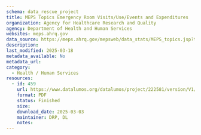```yaml
---
schema: data_rescue_project 
title: MEPS Topics Emergency Room Visits/Use/Events and Expenditures
organization: Agency for Healthcare Research and Quality
agency: Department of Health and Human Services
websites: meps.ahrq.gov
data_source: https://meps.ahrq.gov/mepsweb/data_stats/MEPS_topics.jsp?topicid=23Z-1
description: 
last_modified: 2025-03-18
metadata_available: No
metadata_url: 
category:
  - Health / Human Services
resources:
  - id: 459
    url: https://www.datalumos.org/datalumos/project/222581/version/V1/view
    format: PDF
    status: Finished
    size: 
    download_date: 2025-03-03
    maintainer: DRP, DL
    notes: 
---
```


